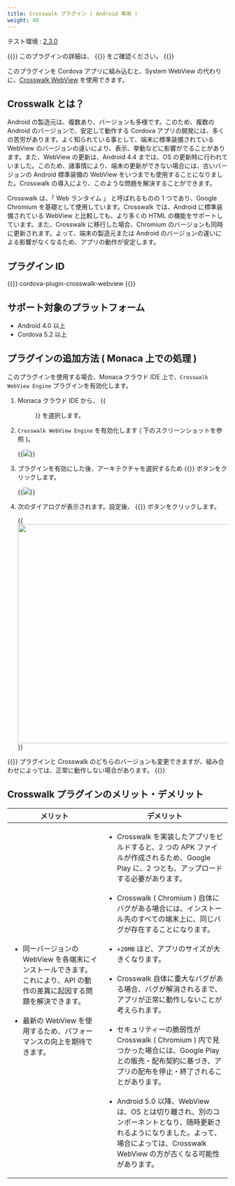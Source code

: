 ```yaml
---
title: Crosswalk プラグイン ( Android 専用 )
weight: 40
---
```


テスト環境 : [2.3.0](https://github.com/crosswalk-project/cordova-plugin-crosswalk-webview/releases/tag/2.3.0)

{{<note>}}
このプラグインの詳細は、 {{<link title="こちらの原文 ( GitHub )" href="https://github.com/crosswalk-project/cordova-plugin-crosswalk-webview">}} をご確認ください。
{{</note>}}

このプラグインを Cordova アプリに組み込むと、System WebView
の代わりに、[Crosswalk WebView](https://crosswalk-project.org/)
を使用できます。

Crosswalk とは？
----------------

Android の製造元は、複数あり、バージョンも多様です。このため、複数の
Android のバージョンで、安定して動作する Cordova
アプリの開発には、多くの苦労があります。よく知られている事として、端末に標準装備されている
WebView
のバージョンの違いにより、表示、挙動などに影響がでることがあります。また、WebView
の更新は、Android 4.4 までは、OS
の更新時に行われていました。このため、諸事情により、端末の更新ができない場合には、古いバージョンの
Android 標準装備の WebView
をいつまでも使用することになりました。Crosswalk
の導入により、このような問題を解決することができます。

Crosswalk は、「 Web ランタイム 」 と呼ばれるものの 1 つであり、Google
Chromium を基礎として使用しています。Crosswalk では、Android
に標準装備されている WebView と比較しても、より多くの HTML
の機能をサポートしています。また、Crosswalk に移行した場合、Chromium
のバージョンも同時に更新されます。よって、端末の製造元または Android
のバージョンの違いによる影響がなくなるため、アプリの動作が安定します。

プラグイン ID
-------------

{{<highlight javascript>}}
cordova-plugin-crosswalk-webview
{{</highlight>}}

サポート対象のプラットフォーム
------------------------------

-   Android 4.0 以上
-   Cordova 5.2 以上

プラグインの追加方法 ( Monaca 上での処理 )
------------------------------------------

このプラグインを使用する場合、Monaca クラウド IDE
上で、`Crosswalk WebView Engine` プラグインを有効化します。

1.  Monaca クラウド IDE から、 {{<menu menu1="設定" menu2="Cordova プラグインの管理">}}
    を選択します。

2.  `Crosswalk WebView Engine` を有効化します ( 下のスクリーンショットを参照 )。

    {{<img src="/images/reference/cordova_6.5/crosswalk/1.png">}}

3.  プラグインを有効にした後、アーキテクチャを選択するため {{<guilabel name="設定">}}
    ボタンをクリックします。

    {{<img src="/images/reference/cordova_6.5/crosswalk/2.png">}}

4.  次のダイアログが表示されます。設定後、 {{<guilabel name="OK">}} ボタンをクリックします。

    {{<img src="/images/reference/cordova_6.5/crosswalk/3.png" width="500">}}

{{<note>}}
プラグインと Crosswalk のどちらのバージョンも変更できますが、組み合わせによっては、正常に動作しない場合があります。
{{</note>}}

Crosswalk プラグインのメリット・デメリット
------------------------------------------

メリット | デメリット
-----------|--------------------
<ul><li>同一バージョンの WebView を各端末にインストールできます。これにより、API の動作の差異に起因する問題を解決できます。</li><br /><li>最新の WebView を使用するため、パフォーマンスの向上を期待できます。</li></ul> | <ul><li>Crosswalk を実装したアプリをビルドすると、2 つの APK ファイルが作成されるため、Google Play に、2 つとも、アップロードする必要があります。</li><br /><li>Crosswalk ( Chromium ) 自体にバグがある場合には、インストール先のすべての端末上に、同じバグが存在することになります。</li><br /><li>`+20MB` ほど、アプリのサイズが大きくなります。</li><br /><li>Crosswalk 自体に重大なバグがある場合、バグが解消されるまで、アプリが正常に動作しないことが考えられます。</li><br /><li>セキュリティーの脆弱性が Crosswalk ( Chromium ) 内で見つかった場合には、Google Play との販売・配布契約に基づき、アプリの配布を停止・終了されることがあります。</li><br /><li>Android 5.0 以降、WebView は、OS とは切り離され、別のコンポーネントとなり、随時更新されるようになりました。よって、場合によっては、Crosswalk WebView の方が古くなる可能性があります。</li></ul>